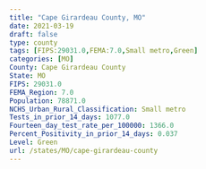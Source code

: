 ```yaml
---
title: "Cape Girardeau County, MO"
date: 2021-03-19
draft: false
type: county
tags: [FIPS:29031.0,FEMA:7.0,Small metro,Green]
categories: [MO]
County: Cape Girardeau County
State: MO
FIPS: 29031.0
FEMA_Region: 7.0
Population: 78871.0
NCHS_Urban_Rural_Classification: Small metro
Tests_in_prior_14_days: 1077.0
Fourteen_day_test_rate_per_100000: 1366.0
Percent_Positivity_in_prior_14_days: 0.037
Level: Green
url: /states/MO/cape-girardeau-county
---
```



